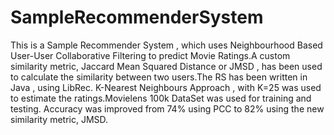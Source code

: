 # SampleRecommenderSystem
This is a Sample Recommender System , which uses Neighbourhood Based User-User Collaborative Filtering to predict Movie Ratings.A custom similarity metric, Jaccard Mean Squared Distance or JMSD , has been used to calculate the similarity between two users.The RS has been written in Java , using  LibRec. K-Nearest Neighbours Approach , with K=25 was used to estimate the ratings.Movielens 100k DataSet was used for training and testing. Accuracy was improved from 74% using PCC to 82% using the new similarity metric, JMSD.
